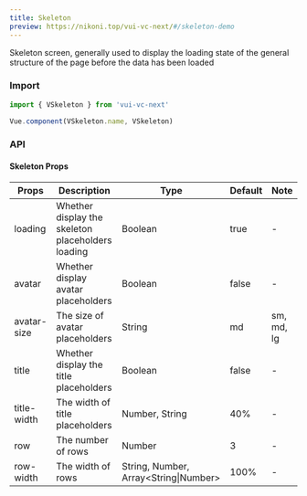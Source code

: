 ```yaml
---
title: Skeleton
preview: https://nikoni.top/vui-vc-next/#/skeleton-demo
---
```


Skeleton screen, generally used to display the loading state of the general structure of the page before the data has been loaded

### Import

```js
import { VSkeleton } from 'vui-vc-next'

Vue.component(VSkeleton.name, VSkeleton)
```

### API

#### Skeleton Props
|Props | Description | Type | Default | Note|
|------|---------|------|------|------------|
|loading|Whether display the skeleton placeholders loading|Boolean|true|-|
|avatar|Whether display avatar placeholders|Boolean|false|-|
|avatar-size|The size of avatar placeholders|String|md| sm, md, lg |
|title|Whether display the title placeholders|Boolean|false|-|
|title-width|The width of title placeholders|Number, String| 40%|-|
|row|The number of rows|Number|3|-|
|row-width|The width of rows|String, Number, Array\<String\|Number\>|100%|-|
